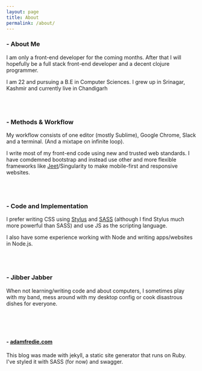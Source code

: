 ```yaml
---
layout: page
title: About
permalink: /about/
---
```


### - About Me # 

I am only a front-end developer for the coming months. After that I 
will hopefully be a full stack front-end developer and a decent 
clojure programmer.

I am 22 and pursuing a B.E in Computer Sciences. I grew up in Srinagar,
Kashmir and currently live in Chandigarh

<br />
<br />

### - Methods & Workflow
    
My workflow consists of one editor (mostly Sublime), Google Chrome,
Slack and a terminal. (And a mixtape on infinite loop).


I write most of my front-end code using new and trusted web 
standards. I have comdemned bootstrap and instead use other and more flexible
frameworks like [Jeet]/Singularity to make mobile-first and responsive websites.

 
<br />
<br />

### - Code and Implementation


I prefer writing CSS using [Stylus] and [SASS] (although I find Stylus much more
powerful than SASS) and use JS as the scripting language. 

I also have some experience working with Node and writing apps/websites in Node.js.

<br />
<br />

### - Jibber Jabber

When not learning/writing code and about computers, I sometimes 
play with my band, mess around with my desktop config or cook 
disastrous dishes for everyone.



<br />
<br />
<br />

#### - [adamfredie.com](http://adamfredie.com)

This blog was made with jekyll, a static site generator that runs on
Ruby. I've styled it with SASS (for now) and swagger.


<!-- "You can find the source code for Jekyll at [github.com/jekyll/jekyll](https://github.com/jekyll/jekyll) -->

[Stylus]: https://learnboost.github.io/stylus/ "Stylus Link"

[SASS]: http://sass-lang.com/

[Jeet]: http://jeet.gs/